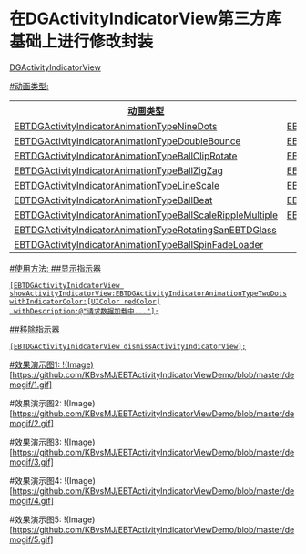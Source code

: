 # 在DGActivityIndicatorView第三方库基础上进行修改封装
<a href="https://github.com/gontovnik/DGActivityIndicatorView
">DGActivityIndicatorView</href>

#动画类型:
<table>
<tr>
 <th>动画类型</th>
 <th>动画类型</th>
 <th>动画类型</th>
 <th>动画类型</th>
</tr>
<tr>
   <td>EBTDGActivityIndicatorAnimationTypeNineDots</td>
   <td>EBTDGActivityIndicatorAnimationTypeTriplePulse</td>
   <td>EBTDGActivityIndicatorAnimationTypeFiveDots</td>
   <td>EBTDGActivityIndicatorAnimationTypeRotatingSquares</td>
</tr>

<tr>
       <td>EBTDGActivityIndicatorAnimationTypeDoubleBounce</td>
       <td>EBTDGActivityIndicatorAnimationTypeTwoDots</td>
       <td>EBTDGActivityIndicatorAnimationTypeThreeDots</td>
       <td>EBTDGActivityIndicatorAnimationTypeBallPulse</td>

</tr>

<tr>
<td>EBTDGActivityIndicatorAnimationTypeBallClipRotate</td>
<td>EBTDGActivityIndicatorAnimationTypeBallClipRotatePulse</td>
<td>EBTDGActivityIndicatorAnimationTypeBallClipRotateMultiple</td>
<td>EBTDGActivityIndicatorAnimationTypeBallRotate</td>

</tr>

<tr>
<td>EBTDGActivityIndicatorAnimationTypeBallZigZag</td>
<td>EBTDGActivityIndicatorAnimationTypeBallZigZagDeflect</td>
<td>EBTDGActivityIndicatorAnimationTypeBallTrianglePath</td>
<td>EBTDGActivityIndicatorAnimationTypeBallScale</td>

</tr>
<tr>
<td>EBTDGActivityIndicatorAnimationTypeLineScale</td>
<td>EBTDGActivityIndicatorAnimationTypeLineScaleParty</td>
<td>EBTDGActivityIndicatorAnimationTypeBallScaleMultiple</td>
<td>EBTDGActivityIndicatorAnimationTypeBallPulseSync</td>

</tr>

<tr>
<td>EBTDGActivityIndicatorAnimationTypeBallBeat</td>
<td>EBTDGActivityIndicatorAnimationTypeLineScalePulseOut</td>
<td>EBTDGActivityIndicatorAnimationTypeLineScalePulseOutRapid</td>
<td>EBTDGActivityIndicatorAnimationTypeBallScaleRipple</td>
</tr>
<tr>
<td>EBTDGActivityIndicatorAnimationTypeBallScaleRippleMultiple</td>
<td>EBTDGActivityIndicatorAnimationTypeTriangleSkewSpin</td>
<td>EBTDGActivityIndicatorAnimationTypeBallGridBeat</td>
<td>EBTDGActivityIndicatorAnimationTypeBallGridPulse</td>

</tr>
<tr>
<td>EBTDGActivityIndicatorAnimationTypeRotatingSanEBTDGlass<td>
<td>EBTDGActivityIndicatorAnimationTypeRotatingTrigons</td>
<td>EBTDGActivityIndicatorAnimationTypeTripleRings</td>
<td>EBTDGActivityIndicatorAnimationTypeCookieTerminator</td>

</tr>
<tr>
<td>EBTDGActivityIndicatorAnimationTypeBallSpinFadeLoader</td>
</tr>
</table>

#使用方法:
##显示指示器
```
[EBTDGActivityInidcatorView showActivityIndicatorView:EBTDGActivityIndicatorAnimationTypeTwoDots
withIndicatorColor:[UIColor redColor]
 withDescription:@"请求数据加载中..."];

```
##移除指示器
```
[EBTDGActivityInidcatorView dismissActivityIndicatorView];
```
#效果演示图1:
!(Image)[https://github.com/KBvsMJ/EBTActivityIndicatorViewDemo/blob/master/demogif/1.gif]



#效果演示图2:
!(Image)[https://github.com/KBvsMJ/EBTActivityIndicatorViewDemo/blob/master/demogif/2.gif]


#效果演示图3:
!(Image)[https://github.com/KBvsMJ/EBTActivityIndicatorViewDemo/blob/master/demogif/3.gif]


#效果演示图4:
!(Image)[https://github.com/KBvsMJ/EBTActivityIndicatorViewDemo/blob/master/demogif/4.gif]


#效果演示图5:
!(Image)[https://github.com/KBvsMJ/EBTActivityIndicatorViewDemo/blob/master/demogif/5.gif]
